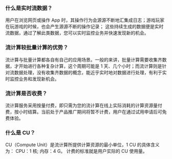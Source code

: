 ### 什么是实时流数据？
用户在浏览网页或操作 App 时，其操作行为会源源不断地汇集成日志；游戏玩家在玩游戏的时候，也会产生源源不断的操作记录； 这些持续生成的数据便是实时流数据，通过了解此类数据，您可以实时监控业务并快速发现新的机会。

### 流计算较批量计算的优势？
流计算与批量计算都各自有自己的应用场景。一般的来讲，批量计算需要收集齐数据，才开始进行各种复杂计算，这个周期可能是 1 天、几个小时；而流计算则是针对流数据处理，没有收集齐数据的概念，能近乎实时地对数据进行处理，有利于实时监控业务和发现新机会。

### 流计算是否收费？
流计算服务采用按量付费，即只需为您的流计算在线上实际消耗的计算资源量付费，按小时结算。当前处于产品推广期间将暂不计费，用户在通过试用申请后可免费体验。

### 什么是 CU？
CU（Compute Unit）是流计算所提供计算资源的最小单位，1 CU 的具体含义为： CPU：1 核; 内存：4 G。 计费的标准就是用户实际的 CU 使用量。
